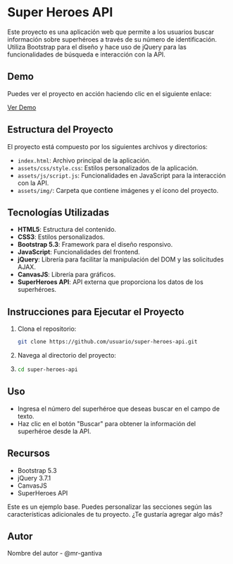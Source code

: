 # Super Heroes API

Este proyecto es una aplicación web que permite a los usuarios buscar información sobre superhéroes a través de su número de identificación. Utiliza Bootstrap para el diseño y hace uso de jQuery para las funcionalidades de búsqueda e interacción con la API.

## Demo

Puedes ver el proyecto en acción haciendo clic en el siguiente enlace:

[Ver Demo](https://mr-gantiva.github.io/super_heroes_api/)

## Estructura del Proyecto

El proyecto está compuesto por los siguientes archivos y directorios:

- `index.html`: Archivo principal de la aplicación.
- `assets/css/style.css`: Estilos personalizados de la aplicación.
- `assets/js/script.js`: Funcionalidades en JavaScript para la interacción con la API.
- `assets/img/`: Carpeta que contiene imágenes y el ícono del proyecto.

## Tecnologías Utilizadas

- **HTML5**: Estructura del contenido.
- **CSS3**: Estilos personalizados.
- **Bootstrap 5.3**: Framework para el diseño responsivo.
- **JavaScript**: Funcionalidades del frontend.
- **jQuery**: Librería para facilitar la manipulación del DOM y las solicitudes AJAX.
- **CanvasJS**: Librería para gráficos.
- **SuperHeroes API**: API externa que proporciona los datos de los superhéroes.

## Instrucciones para Ejecutar el Proyecto

1. Clona el repositorio:

   ```bash
   git clone https://github.com/usuario/super-heroes-api.git
   ```
2. Navega al directorio del proyecto:
   
3. ```bash
   cd super-heroes-api
   ```

## Uso

- Ingresa el número del superhéroe que deseas buscar en el campo de texto.
- Haz clic en el botón "Buscar" para obtener la información del superhéroe desde la API.

## Recursos

- Bootstrap 5.3
- jQuery 3.7.1
- CanvasJS
- SuperHeroes API

Este es un ejemplo base. Puedes personalizar las secciones según las características adicionales de tu proyecto. ¿Te gustaría agregar algo más?

## Autor
Nombre del autor - @mr-gantiva
